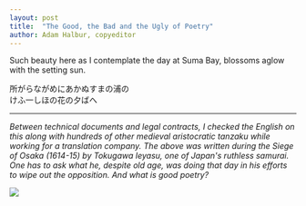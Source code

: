 ```yaml
---
layout: post
title:  "The Good, the Bad and the Ugly of Poetry"
author: Adam Halbur, copyeditor
---
```


Such beauty here as I contemplate the day at Suma Bay, blossoms aglow with the setting sun.  

所がらながめにあかぬすまの浦の  
けふ一しほの花の夕ばへ  

-----------------------------------------
*Between technical documents and legal contracts, I checked the English on this along with hundreds of other medieval aristocratic tanzaku while working for a translation company. The above was written during the Siege of Osaka (1614-15) by Tokugawa Ieyasu, one of Japan's ruthless samurai. One has to ask what he, despite old age, was doing that day in his efforts to wipe out the opposition. And what is good poetry?*  

![](https://c1.staticflickr.com/5/4891/46956072581_d8ad8b6436_h.jpg)
